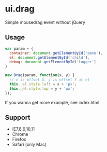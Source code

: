 # ui.drag
Simple mousedrag event without jQuery


## Usage
```javascript
var param = {
  container: document.getElementById('pane'),
  el: document.getElementById('child'),
  debug: document.getElementById('logger')
}

new Drag(param, function(x, y) {
  // x is offset X, y is offset Y at el
  this._el.style.left = x + 'px';
  this._el.style.top = y + 'px';
});
```

If you wanna get more example, see index.html


## Support
- IE7,8,9,10,11
- Chrome
- Firefox
- Safari (only Mac)
